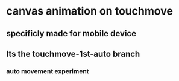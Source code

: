 # canvas animation on touchmove

## specificly made for mobile device

## Its the touchmove-1st-auto branch

### auto movement experiment
